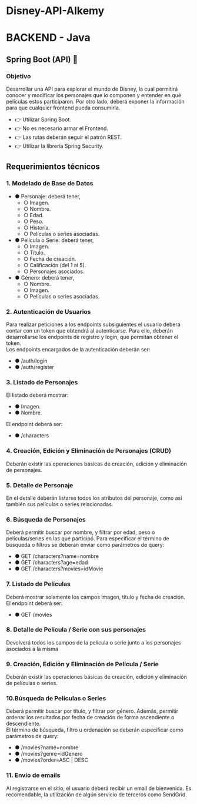 # Disney-API-Alkemy
<h1> BACKEND - Java </h1>
<h2>Spring Boot (API) 🚀</h2>
<h3>Objetivo</h3>
<p> Desarrollar una API para explorar el mundo de Disney, la cual permitirá conocer y modificar los
    personajes que lo componen y entender en qué películas estos participaron. Por otro lado, deberá
    exponer la información para que cualquier frontend pueda consumirla.</p>
<ul>
    <li>
        👉 Utilizar Spring Boot.
    </li>
    <li>
        👉 No es necesario armar el Frontend.
    </li>
    <li>
        👉 Las rutas deberán seguir el patrón REST.
    </li>
    <li>
        👉 Utilizar la librería Spring Security.
    </li>
</ul>

<h2>Requerimientos técnicos</h2>
<h3>1. Modelado de Base de Datos</h3>
<ul>
    <li>
        ● Personaje: deberá tener,
        <ul>
            <li>
                ○ Imagen.
            </li>
            <li>
                ○ Nombre.
            </li>
            <li>
                ○ Edad.
            </li>
            <li>
                ○ Peso.
            </li>
            <li>
                ○ Historia.
            </li>
            <li>
                ○ Películas o series asociadas.
            </li>
        </ul>
    </li>
    <li>
        ● Película o Serie: deberá tener,
        <ul>
            <li>
                ○ Imagen.
            </li>
            <li>
                ○ Título.
            </li>
            <li>
                ○ Fecha de creación.
            </li>
            <li>
                ○ Calificación (del 1 al 5).
            </li>
            <li>
                ○ Personajes asociados.
            </li>
        </ul>
    </li>
    <li>
        ● Género: deberá tener,
        <ul>
            <li>
                ○ Nombre.
            </li>
            <li>
                ○ Imagen.
            </li>
            <li>
                ○ Películas o series asociadas.
            </li>
        </ul>
    </li>
</ul>

<h3>2. Autenticación de Usuarios</h3>
<p>Para realizar peticiones a los endpoints subsiguientes el usuario deberá contar con un token que
    obtendrá al autenticarse. Para ello, deberán desarrollarse los endpoints de registro y login, que
    permitan obtener el token. <br>
    Los endpoints encargados de la autenticación deberán ser:</p>
<ul>
    <li>
        ● /auth/login
    </li>
    <li>
        ● /auth/register
    </li>
</ul>
<h3>3. Listado de Personajes</h3>
El listado deberá mostrar:
<ul>
    <li>
        ● Imagen.
    </li>
    <li>
        ● Nombre.
    </li>
</ul>
El endpoint deberá ser:
<ul>
    <li>
        ● /characters
    </li>
</ul>
<h3>
    4. Creación, Edición y Eliminación de Personajes (CRUD)
</h3>
Deberán existir las operaciones básicas de creación, edición y eliminación de personajes.
<h3>5. Detalle de Personaje</h3>
En el detalle deberán listarse todos los atributos del personaje, como así también sus películas o
series relacionadas.
<h3>6. Búsqueda de Personajes</h3>
Deberá permitir buscar por nombre, y filtrar por edad, peso o películas/series en las que participó.
Para especificar el término de búsqueda o filtros se deberán enviar como parámetros de query:
<ul>
    <li>
        ● GET /characters?name=nombre
    </li>
    <li>
        ● GET /characters?age=edad
    </li>
    <li>
        ● GET /characters?movies=idMovie
    </li>
</ul>
<h3>7. Listado de Películas</h3>
Deberá mostrar solamente los campos imagen, título y fecha de creación. <br>
El endpoint deberá ser:
<ul>
    <li>
        ● GET /movies
    </li>
</ul>

<h3>8. Detalle de Película / Serie con sus personajes</h3>
Devolverá todos los campos de la película o serie junto a los personajes asociados a la misma
<h3> 9. Creación, Edición y Eliminación de Película / Serie</h3>
Deberán existir las operaciones básicas de creación, edición y eliminación de películas o series.
<h3>10.Búsqueda de Películas o Series</h3>
Deberá permitir buscar por título, y filtrar por género. Además, permitir ordenar los resultados por
fecha de creación de forma ascendiente o descendiente. <br>
El término de búsqueda, filtro u ordenación se deberán especificar como parámetros de query:
<ul>
    <li>
        ● /movies?name=nombre
    </li>
    <li>
        ● /movies?genre=idGenero
    </li>
    <li>
        ● /movies?order=ASC | DESC
    </li>
</ul>
<h3>11. Envío de emails</h3>
Al registrarse en el sitio, el usuario deberá recibir un email de bienvenida. Es recomendable, la
utilización de algún servicio de terceros como SendGrid.
